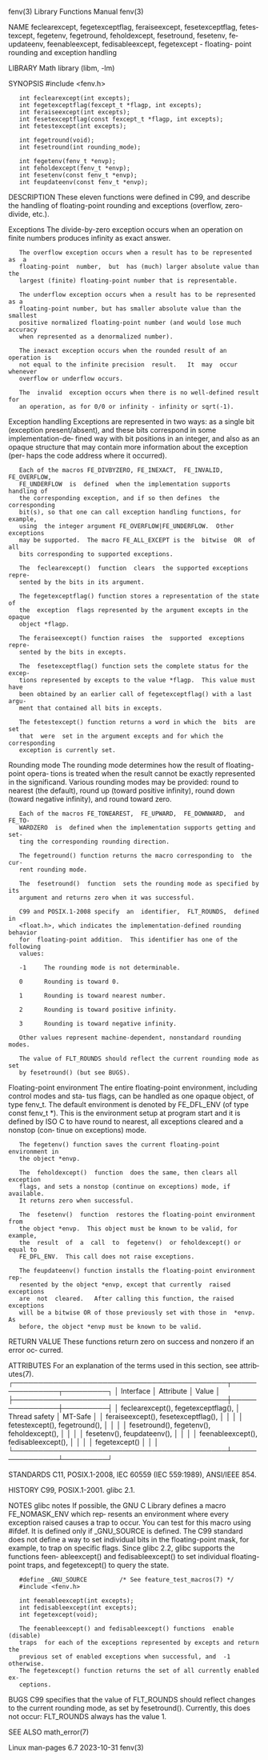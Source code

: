 fenv(3)                    Library Functions Manual                    fenv(3)

NAME
       feclearexcept,  fegetexceptflag, feraiseexcept, fesetexceptflag, fetes‐
       texcept, fegetenv, fegetround, feholdexcept, fesetround, fesetenv,  fe‐
       updateenv,  feenableexcept,  fedisableexcept,  fegetexcept  - floating-
       point rounding and exception handling

LIBRARY
       Math library (libm, -lm)

SYNOPSIS
       #include <fenv.h>

       int feclearexcept(int excepts);
       int fegetexceptflag(fexcept_t *flagp, int excepts);
       int feraiseexcept(int excepts);
       int fesetexceptflag(const fexcept_t *flagp, int excepts);
       int fetestexcept(int excepts);

       int fegetround(void);
       int fesetround(int rounding_mode);

       int fegetenv(fenv_t *envp);
       int feholdexcept(fenv_t *envp);
       int fesetenv(const fenv_t *envp);
       int feupdateenv(const fenv_t *envp);

DESCRIPTION
       These eleven functions were defined in C99, and describe  the  handling
       of  floating-point  rounding  and  exceptions  (overflow,  zero-divide,
       etc.).

   Exceptions
       The divide-by-zero exception occurs when an operation on finite numbers
       produces infinity as exact answer.

       The overflow exception occurs when a result has to be represented as  a
       floating-point  number,  but  has (much) larger absolute value than the
       largest (finite) floating-point number that is representable.

       The underflow exception occurs when a result has to be represented as a
       floating-point number, but has smaller absolute value than the smallest
       positive normalized floating-point number (and would lose much accuracy
       when represented as a denormalized number).

       The inexact exception occurs when the rounded result of an operation is
       not equal to the infinite precision  result.   It  may  occur  whenever
       overflow or underflow occurs.

       The  invalid  exception occurs when there is no well-defined result for
       an operation, as for 0/0 or infinity - infinity or sqrt(-1).

   Exception handling
       Exceptions are represented in two ways:  as  a  single  bit  (exception
       present/absent),  and  these bits correspond in some implementation-de‐
       fined way with bit positions in an  integer,  and  also  as  an  opaque
       structure  that  may contain more information about the exception (per‐
       haps the code address where it occurred).

       Each of the macros FE_DIVBYZERO, FE_INEXACT,  FE_INVALID,  FE_OVERFLOW,
       FE_UNDERFLOW  is  defined  when the implementation supports handling of
       the corresponding exception, and if so then defines  the  corresponding
       bit(s), so that one can call exception handling functions, for example,
       using  the integer argument FE_OVERFLOW|FE_UNDERFLOW.  Other exceptions
       may be supported.  The macro FE_ALL_EXCEPT is the  bitwise  OR  of  all
       bits corresponding to supported exceptions.

       The  feclearexcept()  function  clears  the supported exceptions repre‐
       sented by the bits in its argument.

       The fegetexceptflag() function stores a representation of the state  of
       the  exception  flags represented by the argument excepts in the opaque
       object *flagp.

       The feraiseexcept() function raises  the  supported  exceptions  repre‐
       sented by the bits in excepts.

       The  fesetexceptflag() function sets the complete status for the excep‐
       tions represented by excepts to the value *flagp.  This value must have
       been obtained by an earlier call of fegetexceptflag() with a last argu‐
       ment that contained all bits in excepts.

       The fetestexcept() function returns a word in which the  bits  are  set
       that  were  set in the argument excepts and for which the corresponding
       exception is currently set.

   Rounding mode
       The rounding mode determines how the result  of  floating-point  opera‐
       tions  is  treated when the result cannot be exactly represented in the
       significand.  Various rounding modes may be provided: round to  nearest
       (the  default), round up (toward positive infinity), round down (toward
       negative infinity), and round toward zero.

       Each of the macros FE_TONEAREST,  FE_UPWARD,  FE_DOWNWARD,  and  FE_TO‐
       WARDZERO  is  defined when the implementation supports getting and set‐
       ting the corresponding rounding direction.

       The fegetround() function returns the macro corresponding to  the  cur‐
       rent rounding mode.

       The  fesetround()  function  sets the rounding mode as specified by its
       argument and returns zero when it was successful.

       C99 and POSIX.1-2008 specify  an  identifier,  FLT_ROUNDS,  defined  in
       <float.h>, which indicates the implementation-defined rounding behavior
       for  floating-point addition.  This identifier has one of the following
       values:

       -1     The rounding mode is not determinable.

       0      Rounding is toward 0.

       1      Rounding is toward nearest number.

       2      Rounding is toward positive infinity.

       3      Rounding is toward negative infinity.

       Other values represent machine-dependent, nonstandard rounding modes.

       The value of FLT_ROUNDS should reflect the current rounding mode as set
       by fesetround() (but see BUGS).

   Floating-point environment
       The entire floating-point environment, including control modes and sta‐
       tus flags, can be handled as one opaque object, of  type  fenv_t.   The
       default  environment is denoted by FE_DFL_ENV (of type const fenv_t *).
       This is the environment setup at program start and it is defined by ISO
       C to have round to nearest, all exceptions cleared and a nonstop  (con‐
       tinue on exceptions) mode.

       The fegetenv() function saves the current floating-point environment in
       the object *envp.

       The  feholdexcept()  function  does the same, then clears all exception
       flags, and sets a nonstop (continue on exceptions) mode, if  available.
       It returns zero when successful.

       The  fesetenv()  function  restores the floating-point environment from
       the object *envp.  This object must be known to be valid, for  example,
       the  result  of  a  call  to  fegetenv()  or feholdexcept() or equal to
       FE_DFL_ENV.  This call does not raise exceptions.

       The feupdateenv() function installs the floating-point environment rep‐
       resented by the object *envp, except that currently  raised  exceptions
       are  not  cleared.   After calling this function, the raised exceptions
       will be a bitwise OR of those previously set with those in  *envp.   As
       before, the object *envp must be known to be valid.

RETURN VALUE
       These  functions  return  zero  on  success and nonzero if an error oc‐
       curred.

ATTRIBUTES
       For an explanation of the terms  used  in  this  section,  see  attrib‐
       utes(7).
       ┌───────────────────────────────────────────┬───────────────┬─────────┐
       │ Interface                                 │ Attribute     │ Value   │
       ├───────────────────────────────────────────┼───────────────┼─────────┤
       │ feclearexcept(), fegetexceptflag(),       │ Thread safety │ MT-Safe │
       │ feraiseexcept(), fesetexceptflag(),       │               │         │
       │ fetestexcept(), fegetround(),             │               │         │
       │ fesetround(), fegetenv(), feholdexcept(), │               │         │
       │ fesetenv(), feupdateenv(),                │               │         │
       │ feenableexcept(), fedisableexcept(),      │               │         │
       │ fegetexcept()                             │               │         │
       └───────────────────────────────────────────┴───────────────┴─────────┘

STANDARDS
       C11, POSIX.1-2008, IEC 60559 (IEC 559:1989), ANSI/IEEE 854.

HISTORY
       C99, POSIX.1-2001.  glibc 2.1.

NOTES
   glibc notes
       If possible, the GNU C Library defines a macro FE_NOMASK_ENV which rep‐
       resents  an  environment  where every exception raised causes a trap to
       occur.  You can test for this macro using #ifdef.  It is  defined  only
       if  _GNU_SOURCE  is defined.  The C99 standard does not define a way to
       set individual bits in the floating-point mask, for example, to trap on
       specific flags.  Since glibc 2.2, glibc supports  the  functions  feen‐
       ableexcept()  and  fedisableexcept()  to  set individual floating-point
       traps, and fegetexcept() to query the state.

       #define _GNU_SOURCE         /* See feature_test_macros(7) */
       #include <fenv.h>

       int feenableexcept(int excepts);
       int fedisableexcept(int excepts);
       int fegetexcept(void);

       The feenableexcept() and fedisableexcept() functions  enable  (disable)
       traps  for each of the exceptions represented by excepts and return the
       previous set of enabled exceptions when successful, and  -1  otherwise.
       The fegetexcept() function returns the set of all currently enabled ex‐
       ceptions.

BUGS
       C99  specifies  that  the value of FLT_ROUNDS should reflect changes to
       the current rounding mode, as set  by  fesetround().   Currently,  this
       does not occur: FLT_ROUNDS always has the value 1.

SEE ALSO
       math_error(7)

Linux man-pages 6.7               2023-10-31                           fenv(3)
